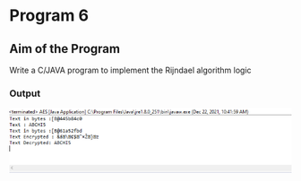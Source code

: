# Program 6

## Aim of the Program

Write a C/JAVA program to implement the Rijndael algorithm logic

### Output

![output](Output_Program6.png)
